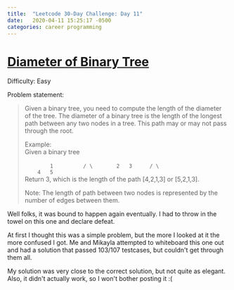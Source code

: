 ```yaml
---
title:  "Leetcode 30-Day Challenge: Day 11"
date:   2020-04-11 15:25:17 -0500
categories: career programming
---
```

# [Diameter of Binary Tree](https://leetcode.com/problems/diameter-of-binary-tree/)

Difficulty: Easy

Problem statement:

> Given a binary tree, you need to compute the length of the diameter of the tree. The diameter of a binary tree is the length of the longest path between any two nodes in a tree. This path may or may not pass through the root.  
>    
> Example:  
> Given a binary tree   
>    
> `         1   ` 
> `        / \  `
> `       2   3 ` 
> `      / \    `   
> `     4   5   `   
> Return 3, which is the length of the path [4,2,1,3] or [5,2,1,3].  
>     
> Note: The length of path between two nodes is represented by the number of edges between them.  

Well folks, it was bound to happen again eventually.  I had to throw in the towel on this one and declare defeat.

At first I thought this was a simple problem, but the more I looked at it the more confused I got.  Me and Mikayla attempted to whiteboard this one out and had a solution that passed 103/107 testcases, but couldn't get through them all.

My solution was very close to the correct solution, but not quite as elegant.  Also, it didn't actually work, so I won't bother posting it :(
